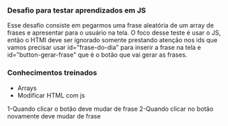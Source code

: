 ### Desafio para testar aprendizados em JS

Esse desafio consiste em pegarmos uma frase aleatória de um array de frases e apresentar para o usuário na tela. O foco desse teste é usar o JS, então o HTMl deve ser ignorado somente prestando atenção nos ids que vamos precisar usar id="frase-do-dia" para inserir a frase na tela e id="button-gerar-frase" que é o botão que vai gerar as frases.

### Conhecimentos treinados

- Arrays
- Modificar HTML com js

1-Quando clicar o botão deve mudar de frase
2-Quando clicar no botão novamente deve mudar de frase